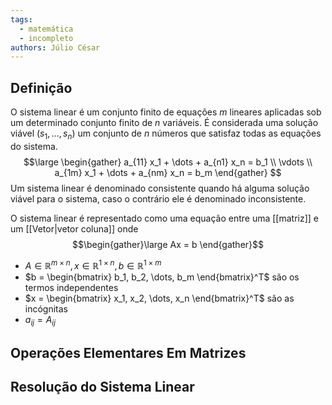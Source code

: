 ```yaml
---
tags:
  - matemática
  - incompleto
authors: Júlio César
---
```

## Definição

O sistema linear é um conjunto finito de equações $m$ lineares aplicadas sob um determinado conjunto finito de $n$ variáveis. É considerada uma solução viável $(s_1, \dots, s_n)$ um conjunto de $n$ números que satisfaz todas as equações do sistema.
$$\large
\begin{gather}
a_{11} x_1 + \dots + a_{n1} x_n = b_1
\\ \vdots
\\ a_{1m} x_1 + \dots + a_{nm} x_n = b_m
\end{gather}
$$
Um sistema linear é denominado consistente quando há alguma solução viável para o sistema, caso o contrário ele é denominado inconsistente.

O sistema linear é representado como uma equação entre uma [[matriz]] e um [[Vetor|vetor coluna]] onde
$$\begin{gather}\large  Ax = b
\end{gather}$$
- $A \in \mathbb{R}^{m \times n}, x \in \mathbb{R}^{1 \times n}, b \in \mathbb{R}^{1 \times m}$
- $b = \begin{bmatrix} b_1, b_2, \dots, b_m \end{bmatrix}^T$ são os termos independentes
- $x = \begin{bmatrix} x_1, x_2, \dots, x_n \end{bmatrix}^T$ são as incógnitas
- $a_{ij} =A_{ij}$

## Operações Elementares Em Matrizes


## Resolução do Sistema Linear

